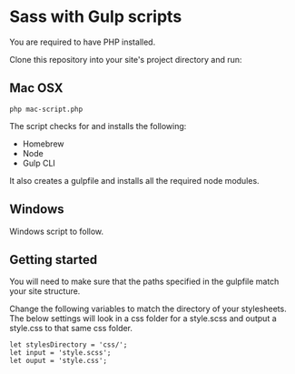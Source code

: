 # Sass with Gulp scripts

You are required to have PHP installed.

Clone this repository into your site's project directory and run:

## Mac OSX
```
php mac-script.php
```

The script checks for and installs the following: 
* Homebrew
* Node
* Gulp CLI

It also creates a gulpfile and installs all the required node modules.

## Windows
Windows script to follow.

## Getting started

You will need to make sure that the paths specified in the gulpfile match your site structure.

Change the following variables to match the directory of your stylesheets. The below settings will look in a css folder for a style.scss and output a style.css to that same css folder.

```
let stylesDirectory = 'css/';
let input = 'style.scss';
let ouput = 'style.css';
```
